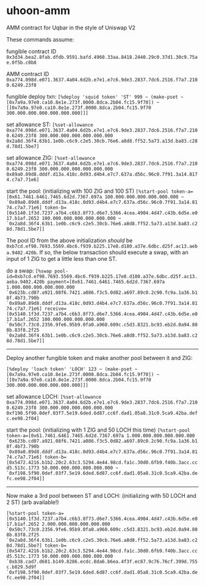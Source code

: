 # uhoon-amm
AMM contract for Uqbar in the style of Uniswap V2

These commands assume:

fungible contract ID `0x3d34.bea2.8fab.dfdb.9591.bafd.4960.33aa.8418.2440.29c0.37d1.30c9.75ae.0f5b.c0b8`

AMM contract ID `0xa774.098d.e071.3637.4a04.6d2b.e7e1.e7c6.9de3.2837.7dc6.2516.f7a7.2100.6249.23f8`

fungible deploy txn:
```[%deploy 'squid token' 'ST' 999 ~ (make-pset ~[0x7a9a.97e0.ca10.8e1e.273f.0000.8dca.2b04.fc15.9f70]) ~[[0x7a9a.97e0.ca10.8e1e.273f.0000.8dca.2b04.fc15.9f70 300.000.000.000.000.000.000]]]```

set allowance ST:
```[%set-allowance 0xa774.098d.e071.3637.4a04.6d2b.e7e1.e7c6.9de3.2837.7dc6.2516.f7a7.2100.6249.23f8 300.000.000.000.000.000.000 0x2a8d.36f4.63b1.1e0b.c6c9.c2e5.30cb.76e6.a8d8.ff52.5a73.a13d.ba83.c28d.78d1.5be7]```

set allowance ZIG:
```[%set-allowance 0xa774.098d.e071.3637.4a04.6d2b.e7e1.e7c6.9de3.2837.7dc6.2516.f7a7.2100.6249.23f8 300.000.000.000.000.000.000 0x89a0.89d8.dddf.d13a.418c.0d93.d4b4.e7c7.637a.d56c.96c0.7f91.3a14.8174.c7a7.71e6]```

start the pool: (initializing with 100 ZIG and 100 ST)
```[%start-pool token-a=[0x61.7461.6461.7465.6d2d.7367.697a 100.000.000.000.000.000.000 ~ `0x89a0.89d8.dddf.d13a.418c.0d93.d4b4.e7c7.637a.d56c.96c0.7f91.3a14.8174.c7a7.71e6] token-b=[0x5140.1f3d.7237.a7b4.c6b3.8f73.d6e7.5366.4cea.4904.4d47.c43b.6d5e.e017.b1af.2652 100.000.000.000.000.000.000 ~ `0x2a8d.36f4.63b1.1e0b.c6c9.c2e5.30cb.76e6.a8d8.ff52.5a73.a13d.ba83.c28d.78d1.5be7]]```

The pool ID from the above initialization *should* be `0xb7cd.ef98.7693.5569.4bc6.f939.b225.17e8.d180.a37e.6dbc.d25f.ac13.aeba.9402.420b`. If so, the below transaction should execute a swap, with an input of 1 ZIG to get a little less than one ST.

do a swap:
```[%swap pool-id=0xb7cd.ef98.7693.5569.4bc6.f939.b225.17e8.d180.a37e.6dbc.d25f.ac13.aeba.9402.420b payment=[0x61.7461.6461.7465.6d2d.7367.697a 1.000.000.000.000.000.000 `0x623b.cd07.a921.08f6.7421.a086.f3c5.0d82.a697.89c0.2c90.fc9a.1a36.b18f.4b73.790b `0x89a0.89d8.dddf.d13a.418c.0d93.d4b4.e7c7.637a.d56c.96c0.7f91.3a14.8174.c7a7.71e6] receive=[0x5140.1f3d.7237.a7b4.c6b3.8f73.d6e7.5366.4cea.4904.4d47.c43b.6d5e.e017.b1af.2652 100.000.000.000.000.000 `0x50c7.73c0.2356.9fe6.95b9.0fa0.a960.609c.c5d3.8321.bc93.eb2d.0a94.808b.83f8.2f25 `0x2a8d.36f4.63b1.1e0b.c6c9.c2e5.30cb.76e6.a8d8.ff52.5a73.a13d.ba83.c28d.78d1.5be7]]```

-----

Deploy another fungible token and make another pool between it and ZIG:

```[%deploy 'loach token' 'LOCH' 123 ~ (make-pset ~[0x7a9a.97e0.ca10.8e1e.273f.0000.8dca.2b04.fc15.9f70]) ~[[0x7a9a.97e0.ca10.8e1e.273f.0000.8dca.2b04.fc15.9f70 300.000.000.000.000.000.000]]]```

set allowance LOCH:
```[%set-allowance 0xa774.098d.e071.3637.4a04.6d2b.e7e1.e7c6.9de3.2837.7dc6.2516.f7a7.2100.6249.23f8 300.000.000.000.000.000.000 0xf198.5f90.0def.03f7.5e19.6ded.6d87.cc6f.dad1.05a8.31c0.5ca9.42ba.defc.ee98.2f04]```

start the pool: (initializing with 1 ZIG and 50 LOCH this time)
```[%start-pool token-a=[0x61.7461.6461.7465.6d2d.7367.697a 1.000.000.000.000.000.000 `0x623b.cd07.a921.08f6.7421.a086.f3c5.0d82.a697.89c0.2c90.fc9a.1a36.b18f.4b73.790b `0x89a0.89d8.dddf.d13a.418c.0d93.d4b4.e7c7.637a.d56c.96c0.7f91.3a14.8174.c7a7.71e6] token-b=[0x5472.4216.b1b2.20c2.63c3.5294.4e44.98cd.fa1c.30d0.6fb9.f40b.3acc.ccd5.513c.1773 50.000.000.000.000.000.000 ~ `0xf198.5f90.0def.03f7.5e19.6ded.6d87.cc6f.dad1.05a8.31c0.5ca9.42ba.defc.ee98.2f04]]```

-----

Now make a 3rd pool between ST and LOCH: (initializing with 50 LOCH and 2 ST) (arb available!)

```[%start-pool token-a=[0x5140.1f3d.7237.a7b4.c6b3.8f73.d6e7.5366.4cea.4904.4d47.c43b.6d5e.e017.b1af.2652 2.000.000.000.000.000.000 `0x50c7.73c0.2356.9fe6.95b9.0fa0.a960.609c.c5d3.8321.bc93.eb2d.0a94.808b.83f8.2f25 `0x2a8d.36f4.63b1.1e0b.c6c9.c2e5.30cb.76e6.a8d8.ff52.5a73.a13d.ba83.c28d.78d1.5be7] token-b=[0x5472.4216.b1b2.20c2.63c3.5294.4e44.98cd.fa1c.30d0.6fb9.f40b.3acc.ccd5.513c.1773 50.000.000.000.000.000.000 `0xb38.cad7.d681.b149.8286.ecdc.8da6.b6ea.4f3f.ec87.9c76.76cf.399d.755c.b829.5d9f `0xf198.5f90.0def.03f7.5e19.6ded.6d87.cc6f.dad1.05a8.31c0.5ca9.42ba.defc.ee98.2f04]]```
